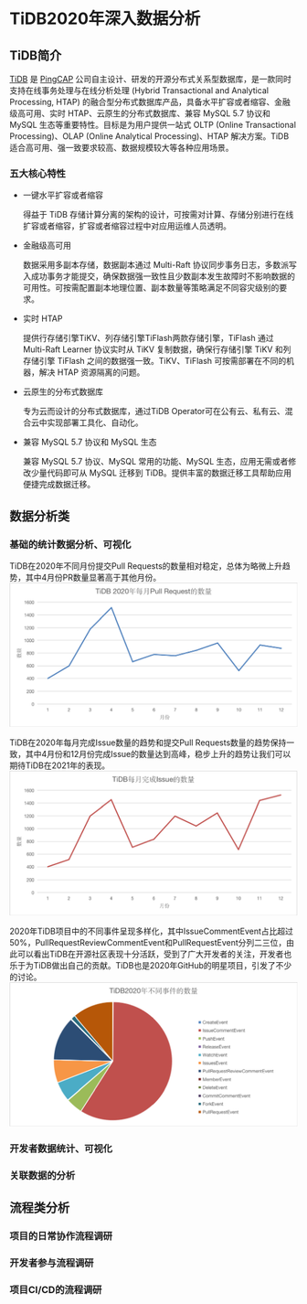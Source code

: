 # TiDB2020年深入数据分析

## TiDB简介
[TiDB](https://github.com/pingcap/tidb) 是 [PingCAP](https://pingcap.com/about-cn/) 公司自主设计、研发的开源分布式关系型数据库，是一款同时支持在线事务处理与在线分析处理 (Hybrid Transactional and Analytical Processing, HTAP) 的融合型分布式数据库产品，具备水平扩容或者缩容、金融级高可用、实时 HTAP、云原生的分布式数据库、兼容 MySQL 5.7 协议和 MySQL 生态等重要特性。目标是为用户提供一站式 OLTP (Online Transactional Processing)、OLAP (Online Analytical Processing)、HTAP 解决方案。TiDB 适合高可用、强一致要求较高、数据规模较大等各种应用场景。

### 五大核心特性

- 一键水平扩容或者缩容

  得益于 TiDB 存储计算分离的架构的设计，可按需对计算、存储分别进行在线扩容或者缩容，扩容或者缩容过程中对应用运维人员透明。

- 金融级高可用

  数据采用多副本存储，数据副本通过 Multi-Raft 协议同步事务日志，多数派写入成功事务才能提交，确保数据强一致性且少数副本发生故障时不影响数据的可用性。可按需配置副本地理位置、副本数量等策略满足不同容灾级别的要求。

- 实时 HTAP

  提供行存储引擎TiKV、列存储引擎TiFlash两款存储引擎，TiFlash 通过 Multi-Raft Learner 协议实时从 TiKV 复制数据，确保行存储引擎 TiKV 和列存储引擎 TiFlash 之间的数据强一致。TiKV、TiFlash 可按需部署在不同的机器，解决 HTAP 资源隔离的问题。

- 云原生的分布式数据库

  专为云而设计的分布式数据库，通过TiDB Operator可在公有云、私有云、混合云中实现部署工具化、自动化。

- 兼容 MySQL 5.7 协议和 MySQL 生态

  兼容 MySQL 5.7 协议、MySQL 常用的功能、MySQL 生态，应用无需或者修改少量代码即可从 MySQL 迁移到 TiDB。提供丰富的数据迁移工具帮助应用便捷完成数据迁移。

## 数据分析类

### 基础的统计数据分析、可视化

TiDB在2020年不同月份提交Pull Requests的数量相对稳定，总体为略微上升趋势，其中4月份PR数量显著高于其他月份。
![](./pull_request_count.png)

TiDB在2020年每月完成Issue数量的趋势和提交Pull Requests数量的趋势保持一致，其中4月份和12月份完成Issue的数量达到高峰，稳步上升的趋势让我们可以期待TiDB在2021年的表现。
![](./issue_count.png)

2020年TiDB项目中的不同事件呈现多样化，其中IssueCommentEvent占比超过50%，PullRequestReviewCommentEvent和PullRequestEvent分列二三位，由此可以看出TiDB在开源社区表现十分活跃，受到了广大开发者的关注，开发者也乐于为TiDB做出自己的贡献。TiDB也是2020年GitHub的明星项目，引发了不少的讨论。
![](./event.png)

### 开发者数据统计、可视化

### 关联数据的分析


## 流程类分析

### 项目的日常协作流程调研

### 开发者参与流程调研

### 项目CI/CD的流程调研